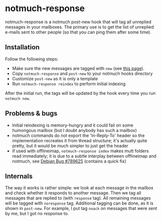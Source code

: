 # notmuch-response

notmuch-response is a notmuch post-new hook that will tag all
unreplied messages in your mailboxes.  The primary use is to get the
list of unreplied e-mails sent to other people (so that you can ping
them after some time).

## Installation

Follow the following steps:

* Make sure the new messages are tagged with `new`
(see [this page](http://notmuchmail.org/initial_tagging/)).
* Copy `notmuch-response` and `post-new` to your notmuch
hooks directory
* Customize `post-new` as it is only a template
* Run `notmuch-response reindex` to perform initial indexing

After the initial run, the tags will be updated by the hook
every time you run `notmuch new`.

## Problems & bugs

* Initial reindexing is memory-hungry and it could fail on
some humongous mailbox (but I doubt anybody has such a mailbox)
* notmuch commands do not export the 'In-Reply-To' header so
the implementation recreates it from thread structure;
it's actually quite pretty, but it would be *much* simpler
to just get the header
* if used with offlineimap, `notmuch-response index` makes mutt
folders read immediately; it is due to a subtle interplay between
offlineimap and notmuch, see [Debian Bug #789625](http://bugs.debian.org/789625)
(contains a quick fix)

## Internals

The way it works is rather simple: we look at each message in the
mailbox and check whether it responds to another message. Then we tag
all messages that are replied to (with `response` tag). All remaining
messages will be tagged with `noresponse` tag. Additional tagging can
be done, as it is shown in `post-new`.  For example, I put tag `noack`
on messages that were sent by me, but I got no response to.
